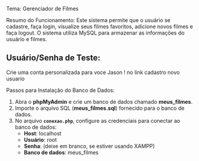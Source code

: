  Tema: Gerenciador de Filmes

 Resumo do Funcionamento:
Este sistema permite que o usuário se cadastre, faça login, visualize seus filmes favoritos, adicione novos filmes e faça logout. O sistema utiliza MySQL para armazenar as informações do usuário e filmes.

## Usuário/Senha de Teste:
Crie uma conta personalizada para voce Jason !
no link cadastro novo usuario

Passos para Instalação do Banco de Dados:
1. Abra o **phpMyAdmin** e crie um banco de dados chamado **meus_filmes**.
2. Importe o arquivo SQL (**meus_filmes.sql**) fornecido para o banco de dados.
3. No arquivo **`conexao.php`**, configure as credenciais para conectar ao banco de dados:
   - **Host**: localhost
   - **Usuário**: root
   - **Senha**: (deixe em branco, se estiver usando XAMPP)
   - **Banco de dados**: meus_filmes
